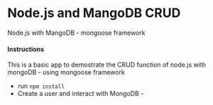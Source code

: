 # Node.js and MangoDB  CRUD
 Node.js with MangoDB - mongoose framework

 
#### Instructions 
This is a basic app to demostrate the CRUD function of node.js with mongoDB - using mongoose framework
<ul>
 <li>run  <code>npm install</code> </li>
<li>Create a user and interact with MongoDB -  </li>
</ul>
